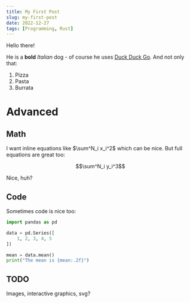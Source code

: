 ```yaml
---
title: My First Post
slug: my-first-post
date: 2022-12-27
tags: [Programming, Rust]
---
```


Hello there!

He is a **bold** _Italian_ dog - of course he uses [Duck Duck Go](https://duckduckgo.com). And not only that:

1. Pizza
2. Pasta
3. Burrata

# Advanced

## Math

I want inline equations like $\sum^N_i x_i^2$ which can be nice. But full equations are great too:

$$\sum^N_i y_i^3$$

Nice, huh?

## Code

Sometimes code is nice too:
```python
import pandas as pd

data = pd.Series([
    1, 2, 3, 4, 5
])

mean = data.mean()
print("The mean is {mean:.2f}")
```

## TODO

Images, interactive graphics, svg?